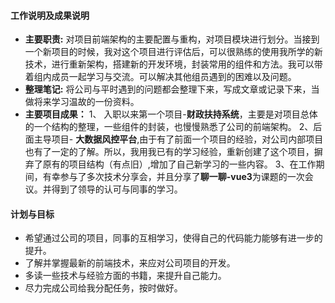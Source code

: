 #### 工作说明及成果说明
* **主要职责:**  对项目前端架构的主要配置与重构，对项目模块进行划分。当接到一个新项目的时候，我对这个项目进行评估后，可以很熟练的使用我所学的新技术，进行重新架构，搭建新的开发环境，封装常用的组件和方法。我可以带着组内成员一起学习与交流。可以解决其他组员遇到的困难以及问题。
* **整理笔记:** 将公司与平时遇到的问题都会整理下来，写成文章或记录下来，当做将来学习温故的一份资料。
* **主要项目成果：**
  1、 入职以来第一个项目-**财政扶持系统**，主要是对项目总体的一个结构的整理，一些组件的封装，也慢慢熟悉了公司的前端架构。
  2、后面主导项目- **大数据风控平台**,由于有了前面一个项目的经验，对公司内部项目也有了一定的了解。所以，我用我已有的学习经验，重新创建了这个项目，摒弃了原有的项目结构（有点旧）,增加了自己新学习的一些内容。
  3、在工作期间，有幸参与了多次技术分享会，并且分享了**聊一聊-vue3**为课题的一次会议。并得到了领导的认可与同事的学习。

#### 计划与目标
* 希望通过公司的项目，同事的互相学习，使得自己的代码能力能够有进一步的提升。
* 了解并掌握最新的前端技术，来应对公司项目的开发。
* 多读一些技术与经验方面的书籍，来提升自己能力。
* 尽力完成公司给我分配任务，按时做好。

